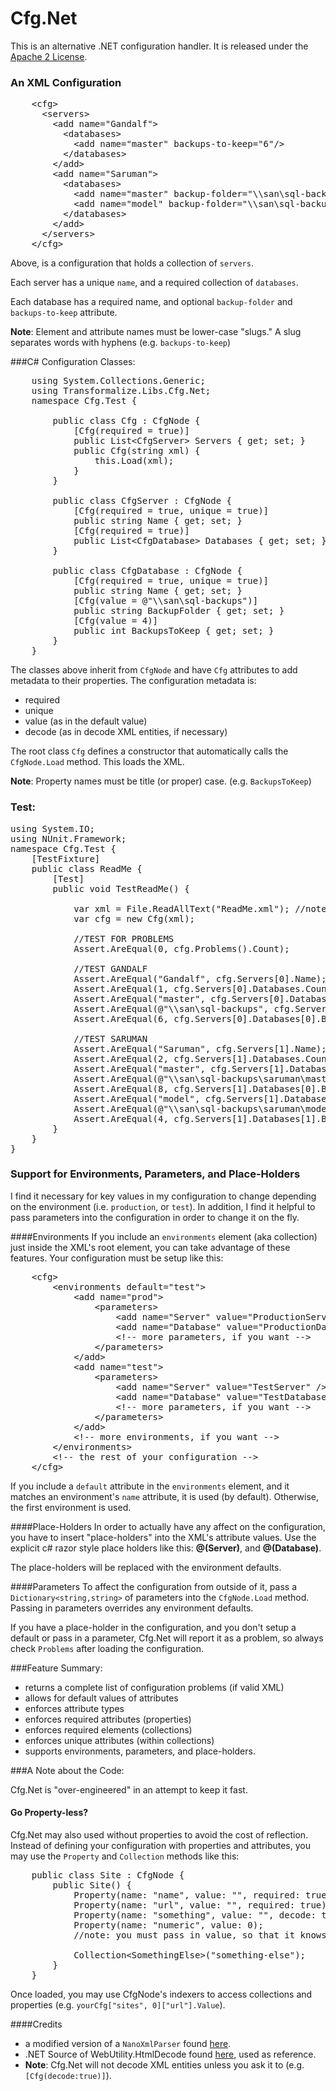 Cfg.Net
=======

This is an alternative .NET configuration handler.  It is released under the [Apache 2 License](http://www.apache.org/licenses/LICENSE-2.0).

### An XML Configuration

<pre class="prettyprint">
    &lt;cfg&gt;
      &lt;servers&gt;
        &lt;add name=&quot;Gandalf&quot;&gt;
          &lt;databases&gt;
            &lt;add name=&quot;master&quot; backups-to-keep=&quot;6&quot;/&gt;
          &lt;/databases&gt;
        &lt;/add&gt;
        &lt;add name=&quot;Saruman&quot;&gt;
          &lt;databases&gt;
            &lt;add name=&quot;master&quot; backup-folder=&quot;\\san\sql-backups\saruman\master&quot; backups-to-keep=&quot;8&quot; /&gt;
            &lt;add name=&quot;model&quot; backup-folder=&quot;\\san\sql-backups\saruman\model&quot; /&gt;
          &lt;/databases&gt;
        &lt;/add&gt;
      &lt;/servers&gt;
    &lt;/cfg&gt;
</pre>

Above, is a configuration that holds a collection of `servers`.

Each server has a unique `name`, and a required collection of `databases`.

Each database has a required name, and optional `backup-folder` and `backups-to-keep` attribute.

__Note__: Element and attribute names must be lower-case "slugs."  A slug separates words with hyphens (e.g. `backups-to-keep`)

###C# Configuration Classes:

<pre class="prettyprint">
    using System.Collections.Generic;
    using Transformalize.Libs.Cfg.Net;
    namespace Cfg.Test {

        public class Cfg : CfgNode {
            [Cfg(required = true)]
            public List&lt;CfgServer&gt; Servers { get; set; }
            public Cfg(string xml) {
                this.Load(xml);
            }
        }

        public class CfgServer : CfgNode {
            [Cfg(required = true, unique = true)]
            public string Name { get; set; }
            [Cfg(required = true)]
            public List&lt;CfgDatabase&gt; Databases { get; set; }
        }

        public class CfgDatabase : CfgNode {
            [Cfg(required = true, unique = true)]
            public string Name { get; set; }
            [Cfg(value = @&quot;\\san\sql-backups&quot;)]
            public string BackupFolder { get; set; }
            [Cfg(value = 4)]
            public int BackupsToKeep { get; set; }
        }
    }
</pre>

The classes above inherit from `CfgNode` and have `Cfg` attributes to add metadata to their properties.
The configuration metadata is:

* required
* unique
* value (as in the default value)
* decode (as in decode XML entities, if necessary)

The root class `Cfg` defines a constructor that automatically calls the `CfgNode.Load` method.  This loads the XML.

__Note__: Property names must be title (or proper) case. (e.g. `BackupsToKeep`)

### Test:

<pre class="prettyprint">
using System.IO;
using NUnit.Framework;
namespace Cfg.Test {
    [TestFixture]
    public class ReadMe {
        [Test]
        public void TestReadMe() {

            var xml = File.ReadAllText(&quot;ReadMe.xml&quot;); //note: ReadMe.xml is the XML defined above.
            var cfg = new Cfg(xml);

            //TEST FOR PROBLEMS
            Assert.AreEqual(0, cfg.Problems().Count);

            //TEST GANDALF
            Assert.AreEqual(&quot;Gandalf&quot;, cfg.Servers[0].Name);
            Assert.AreEqual(1, cfg.Servers[0].Databases.Count);
            Assert.AreEqual(&quot;master&quot;, cfg.Servers[0].Databases[0].Name);
            Assert.AreEqual(@&quot;\\san\sql-backups&quot;, cfg.Servers[0].Databases[0].BackupFolder);
            Assert.AreEqual(6, cfg.Servers[0].Databases[0].BackupsToKeep);

            //TEST SARUMAN
            Assert.AreEqual(&quot;Saruman&quot;, cfg.Servers[1].Name);
            Assert.AreEqual(2, cfg.Servers[1].Databases.Count);
            Assert.AreEqual(&quot;master&quot;, cfg.Servers[1].Databases[0].Name);
            Assert.AreEqual(@&quot;\\san\sql-backups\saruman\master&quot;, cfg.Servers[1].Databases[0].BackupFolder);
            Assert.AreEqual(8, cfg.Servers[1].Databases[0].BackupsToKeep);
            Assert.AreEqual(&quot;model&quot;, cfg.Servers[1].Databases[1].Name);
            Assert.AreEqual(@&quot;\\san\sql-backups\saruman\model&quot;, cfg.Servers[1].Databases[1].BackupFolder);
            Assert.AreEqual(4, cfg.Servers[1].Databases[1].BackupsToKeep);
        }
    }
}
</pre>

### Support for Environments, Parameters, and Place-Holders

I find it necessary for key values in my configuration to change depending on the environment (i.e. `production`, or `test`).
In addition, I find it helpful to pass parameters into the configuration in order to change it on the fly.

####Environments
If you include an `environments` element (aka collection) just inside the XML's root element, you can take advantage of these features.
Your configuration must be setup like this:

<pre class="prettyprint">
    &lt;cfg&gt;
        &lt;environments default=&quot;test&quot;&gt;
            &lt;add name=&quot;prod&quot;&gt;
                &lt;parameters&gt;
                    &lt;add name=&quot;Server&quot; value=&quot;ProductionServer&quot; /&gt;
                    &lt;add name=&quot;Database&quot; value=&quot;ProductionDatabase&quot; /&gt;
                    &lt;!-- more parameters, if you want --&gt;
                &lt;/parameters&gt;
            &lt;/add&gt;
            &lt;add name=&quot;test&quot;&gt;
                &lt;parameters&gt;
                    &lt;add name=&quot;Server&quot; value=&quot;TestServer&quot; /&gt;
                    &lt;add name=&quot;Database&quot; value=&quot;TestDatabase&quot; /&gt;
                    &lt;!-- more parameters, if you want --&gt;
                &lt;/parameters&gt;
            &lt;/add&gt;
            &lt;!-- more environments, if you want --&gt;
        &lt;/environments&gt;
        &lt;!-- the rest of your configuration --&gt;
    &lt;/cfg&gt;
</pre>

If you include a `default` attribute in the `environments` element, and it matches an environment's `name` attribute, it is used (by default).
Otherwise, the first environment is used.

####Place-Holders
In order to actually have any affect on the configuration, you have to insert "place-holders" into the XML's attribute values.
Use the explicit c# razor style place holders like this: __@(Server)__, and __@(Database)__.

The place-holders will be replaced with the environment defaults.

####Parameters
To affect the configuration from outside of it, 
pass a `Dictionary<string,string>` of parameters into the `CfgNode.Load` method.
Passing in parameters overrides any environment defaults.

If you have a place-holder in the configuration, and you don't setup a default or pass in a parameter, 
Cfg.Net will report it as a problem, so always check `Problems` 
after loading the configuration.

###Feature Summary:

* returns a complete list of configuration problems (if valid XML)
* allows for default values of attributes
* enforces attribute types
* enforces required attributes (properties)
* enforces required elements (collections)
* enforces unique attributes (within collections)
* supports environments, parameters, and place-holders.

###A Note about the Code:

Cfg.Net is "over-engineered" in an attempt to keep it fast.

#### Go Property-less?

Cfg.Net may also used without properties to avoid the cost of reflection. 
Instead of defining your configuration with properties and attributes, 
you may use the `Property` and `Collection` methods like this:

<pre class="prettyprint">
    public class Site : CfgNode {
        public Site() {
            Property(name: &quot;name&quot;, value: &quot;&quot;, required: true, unique: true);
            Property(name: &quot;url&quot;, value: &quot;&quot;, required: true);
            Property(name: &quot;something&quot;, value: &quot;&quot;, decode: true);
            Property(name: &quot;numeric&quot;, value: 0);
            //note: you must pass in value, so that it knows the `Type` you want.

            Collection&lt;SomethingElse&gt;(&quot;something-else&quot;);
        }
    }
</pre> 

Once loaded, you may use CfgNode's indexers to access collections and properties (e.g. `yourCfg["sites", 0]["url"].Value`).

####Credits
*  a modified version of a `NanoXmlParser` found [here](http://www.codeproject.com/Tips/682245/NanoXML-Simple-and-fast-XML-parser).
*  .NET Source of WebUtility.HtmlDecode found [here](http://referencesource.microsoft.com/#System/net/System/Net/WebUtility.cs), used as reference.
  *  __Note__: Cfg.Net will not decode XML entities unless you ask it to (e.g. `[Cfg(decode:true)]`).